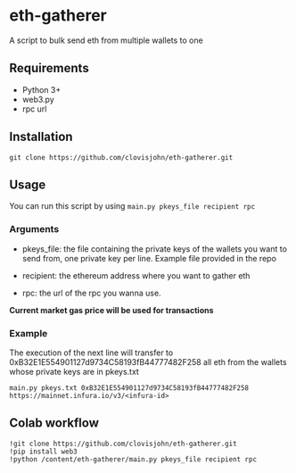 # eth-gatherer
A script to bulk send eth from multiple wallets to one

## Requirements
* Python 3+
* web3.py
* rpc url


## Installation
```
git clone https://github.com/clovisjohn/eth-gatherer.git
```


## Usage
You can run this script by using `main.py pkeys_file recipient rpc`

### Arguments
- pkeys_file: the file containing the private keys of the wallets you want to send from, one private key per line. Example file provided in the repo


- recipient: the ethereum address where you want to gather eth

- rpc: the url of the rpc you wanna use.
  
**Current market gas price will be used for transactions**

### Example
The execution of the next line will transfer to 0xB32E1E554901127d9734C58193fB44777482F258 all eth from the wallets whose private keys are in pkeys.txt
```
main.py pkeys.txt 0xB32E1E554901127d9734C58193fB44777482F258 https://mainnet.infura.io/v3/<infura-id>
```

## Colab workflow
```
!git clone https://github.com/clovisjohn/eth-gatherer.git
!pip install web3
!python /content/eth-gatherer/main.py pkeys_file recipient rpc
